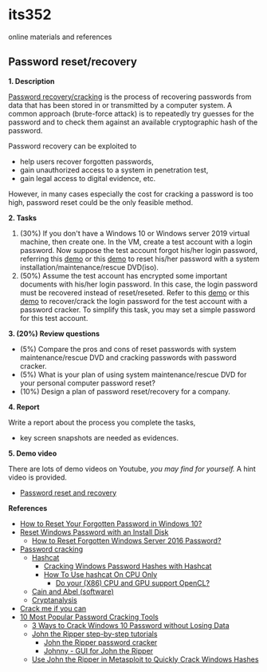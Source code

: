 # its352
online materials and references

## Password reset/recovery
**1. Description**

[Password recovery/cracking](https://en.wikipedia.org/wiki/Password_cracking) is the process of recovering passwords from data that has been stored in or transmitted by a computer system. A common approach (brute-force attack) is to repeatedly try guesses for the password and to check them against an available cryptographic hash of the password.

Password recovery can be exploited to 
* help users recover forgotten passwords, 
* gain unauthorized access to a system in penetration test,
* gain legal access to digital evidence, etc.

However, in many cases especially the cost for cracking a password is too high, password reset could be the only feasible method.

**2. Tasks**
1. (30%) If you don't have a Windows 10 or Windows server 2019 virtual machine, then create one. In the VM, create a test account with a login password. Now suppose the test account forgot his/her login password, referring this [demo](https://www.howtogeek.com/222262/how-to-reset-your-forgotten-password-in-windows-10/) or this [demo](https://www.howtogeek.com/howto/14369/change-or-reset-windows-password-from-a-ubuntu-live-cd/) to reset his/her password with a system installation/maintenance/rescue DVD(iso).
2. (50%) Assume the test account has encrypted some important documents with his/her login password. In this case, the login password must be recovered instead of reset/reseted. Refer to this [demo](https://samsclass.info/123/proj14/123p12winhash.htm) or this [demo](https://www.top-password.com/blog/crack-windows-password-with-john-the-ripper/) to recover/crack the login password for the test account with a password cracker. To simplify this task, you may set a simple password for this test account.

**3. (20%) Review questions**
* (5%) Compare the pros and cons of  reset passwords with system maintenance/rescue DVD and cracking passwords with password cracker.
* (5%) What is your plan of using system maintenance/rescue DVD for your personal computer password reset?
* (10%) Design a plan of password reset/recovery for a company.

**4. Report**

Write a report about the process you complete the tasks, 
* key screen snapshots are needed as evidences.

**5. Demo video**

There are lots of demo videos on Youtube, *you may find for yourself.*
A hint video is provided.
* [Password reset and recovery](https://youtu.be/i0Ht5V4-OPY)


**References**
* [How to Reset Your Forgotten Password in Windows 10?](https://www.howtogeek.com/222262/how-to-reset-your-forgotten-password-in-windows-10/)
* [Reset Windows Password with an Install Disk](https://samsclass.info/123/proj14/123p10winpass.htm)
  * [How to Reset Forgotten Windows Server 2016 Password?](https://www.tactig.com/reset-forgotten-windows-server-password/)
* [Password cracking](https://en.wikipedia.org/wiki/Password_cracking)
  * [Hashcat](https://en.wikipedia.org/wiki/Hashcat)
    * [Cracking Windows Password Hashes with Hashcat](https://samsclass.info/123/proj14/123p12winhash.htm)
    * [How To Use hashcat On CPU Only](https://scottlinux.com/2017/01/31/how-to-use-hashcat-on-cpu-only/)
      * [Do your (X86) CPU and GPU support OpenCL?](https://streamhpc.com/blog/2011-12-29/opencl-hardware-support/)
  * [Cain and Abel (software)](https://en.wikipedia.org/wiki/Cain_and_Abel_(software))
  * [Cryptanalysis](https://en.wikipedia.org/wiki/Cryptanalysis)
* [Crack me if you can](http://contest-2010.korelogic.com/)
* [10 Most Popular Password Cracking Tools](https://resources.infosecinstitute.com/topic/10-popular-password-cracking-tools/)
  * [3 Ways to Crack Windows 10 Password without Losing Data](https://www.bestwindowspasswordreset.com/crack-windows-10-password.html)
  * [John the Ripper step-by-step tutorials](https://openwall.info/wiki/john/tutorials)
    * [John the Ripper password cracker](https://www.openwall.com/john/)
    * [Johnny - GUI for John the Ripper](https://openwall.info/wiki/john/johnny)
  * [Use John the Ripper in Metasploit to Quickly Crack Windows Hashes](https://null-byte.wonderhowto.com/how-to/use-john-ripper-metasploit-quickly-crack-windows-hashes-0200322/)
